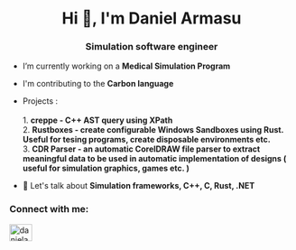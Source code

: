 <h1 align="center">Hi 👋, I'm Daniel Armasu</h1>
<h3 align="center">Simulation software engineer</h3>

- I’m currently working on a **Medical Simulation Program**

- I'm contributing to the **Carbon language**

- Projects :<br><br>
       1.  **creppe - C++ AST query using XPath**<br>
       2.  **Rustboxes - create configurable Windows Sandboxes using Rust. Useful for tesing programs, create disposable environments etc.** <br>
       3.  **CDR Parser - an automatic CorelDRAW file parser to extract meaningful data to be used in automatic implementation of designs ( useful for simulation graphics, games etc. )**<br>
- 💬 Let's talk about **Simulation frameworks, C++, C, Rust, .NET**

<h3 align="left">Connect with me:</h3>
<p align="left">
<a href="https://linkedin.com/in/danielarmasu" target="blank"><img align="center" src="https://raw.githubusercontent.com/rahuldkjain/github-profile-readme-generator/master/src/images/icons/Social/linked-in-alt.svg" alt="danielarmasu" height="30" width="40" /></a>
</p>
